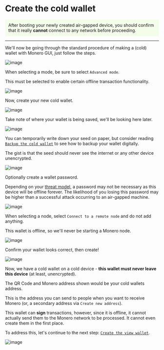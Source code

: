 # Create the cold wallet
<p style="background:rgba(200,250,155,0.2);padding:0.75em;">
After booting your newly created air-gapped device, you should confirm that it really <strong>cannot</strong> connect to any network before proceeding.
</p>

---

We'll now be going through the standard procedure of making a (cold) wallet with Monero GUI, just follow the steps.

![image](../img/create_the_cold_wallet_1.jpg)

When selecting a mode, be sure to select `Advanced mode`.

This must be selected to enable certain offline transaction functionality.

![image](../img/create_the_cold_wallet_2.jpg)

Now, create your new cold wallet.

![image](../img/create_the_cold_wallet_3.jpg)

Take note of where your wallet is being saved, we'll be looking here later.

![image](../img/create_the_cold_wallet_4.jpg)

You can temporarily write down your seed on paper, but consider reading [`Backup the cold wallet`](../optional/backup_the_cold_wallet.md) to see how to backup your wallet digitally.

The gist is that the seed should never see the internet or any other device unencrypted.

![image](../img/create_the_cold_wallet_5.jpg)

Optionally create a wallet password.

Depending on your [threat model](https://en.wikipedia.org/wiki/Threat_model), a password may not be necessary as this device will be offline forever. The likelihood of you losing this password may be higher than a successful attack occurring to an air-gapped machine.

![image](../img/create_the_cold_wallet_6.jpg)

When selecting a node, select `Connect to a remote node` and do not add anything.

This wallet is offline, so we'll never be starting a Monero node.

![image](../img/create_the_cold_wallet_7.jpg)

Confirm your wallet looks correct, then create!

![image](../img/create_the_cold_wallet_8.jpg)

Now, we have a cold wallet on a cold device - **this wallet must never leave this device** (at least, unencrypted).

The QR Code and Monero address shown would be your cold wallets address.

This is the address you can send to people when you want to receive Monero (or, a secondary address via `Create new address`).

This wallet can **sign** transactions, however, since it is offline, it cannot actually send them to the Monero network to be processed. It cannot even create them in the first place.

To address this, let's continue to the next step: [`Create the view wallet`](./create_the_view_wallet.md).

![image](../img/create_the_cold_wallet_9.jpg)
